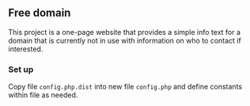 ## Free domain

This project is a one-page website that provides a simple info text for a domain that is currently not in use with information on who to contact if interested.

### Set up

Copy file `config.php.dist` into new file `config.php` and define constants within file as needed.
